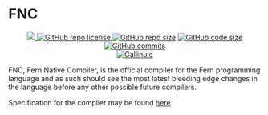# FNC

<p align = "center">
  <a href="https://github.com/cetio/fnc/actions/workflows/d.yml"> <img src="https://github.com/cetio/fnc/actions/workflows/d.yml/badge.svg"> </a>
  <a href="https://raw.githubusercontent.com/cetio/fnc/main/LICENSE.txt"> <img src="https://img.shields.io/github/license/cetio/fnc.svg" alt="GitHub repo license"/> </a>
  <a href="https://github.com/cetio/fnc"><img src="https://img.shields.io/github/repo-size/cetio/fnc.svg" alt="GitHub repo size"/></a>
  <a href="https://github.com/cetio/fnc"><img src="https://img.shields.io/github/languages/code-size/cetio/fnc.svg" alt="GitHub code size"/></a>
  <a href="https://github.com/cetio/fnc"><img src="https://img.shields.io/github/commit-activity/t/cetio/fnc.svg" alt="GitHub commits"/></a>
  <br>
  <a href="https://github.com/cetio/gallinule"><img src="https://img.shields.io/badge/Gallinule-2ea44f?style=for-the-badge&logo=github" alt="Gallinule"/></a>
</p>

FNC, Fern Native Compiler, is the official compiler for the Fern programming language and as such should see the most latest bleeding edge changes in the language before any other possible future compilers.

Specification for the compiler may be found [here](https://github.com/fern-pl/specification/tree/main/specification/fnc.md).